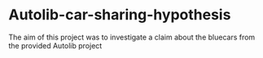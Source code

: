 # Autolib-car-sharing-hypothesis
The aim of this project was to investigate a claim about the bluecars from the provided Autolib project
